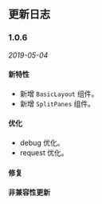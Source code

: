 ## 更新日志

### 1.0.6

_2019-05-04_

#### 新特性

- 新增 `BasicLayout` 组件。
- 新增 `SplitPanes` 组件。

#### 优化

- debug 优化。
- request 优化。

#### 修复

#### 非兼容性更新
